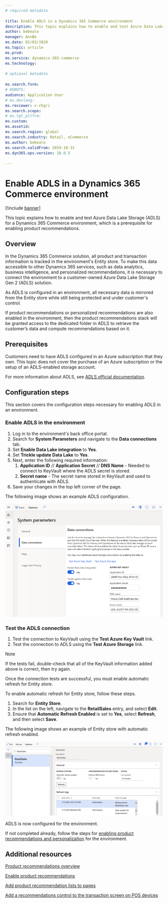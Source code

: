 ```yaml
---
# required metadata

title: Enable ADLS in a Dynamics 365 Commerce environment
description: This topic explains how to enable and test Azure Data Lake Storage (ADLS) for a Dynamics 365 Commerce environment, which is a prerequisite for enabling product recommendations.
author: bebeale
manager: AnnBe
ms.date: 02/03/2020
ms.topic: article
ms.prod: 
ms.service: dynamics-365-commerce
ms.technology: 

# optional metadata

ms.search.form: 
# ROBOTS: 
audience: Application User
# ms.devlang: 
ms.reviewer: v-chgri
ms.search.scope: 
# ms.tgt_pltfrm: 
ms.custom: 
ms.assetid: 
ms.search.region: global
ms.search.industry: Retail, eCommerce
ms.author: bebeale
ms.search.validFrom: 2019-10-31
ms.dyn365.ops.version: 10.0.5

---
```


# Enable ADLS in a Dynamics 365 Commerce environment

[!include [banner](includes/banner.md)]

This topic explains how to enable and test Azure Data Lake Storage (ADLS) for a Dynamics 365 Commerce environment, which is a prerequisite for enabling product recommendations.

## Overview

In the Dynamics 365 Commerce solution, all product and transaction information is tracked in the environment's Entity store. To make this data accessible to other Dynamics 365 services, such as data analytics, business intelligence, and personalized recommendations, it is necessary to connect the environment to a customer-owned Azure Data Lake Storage Gen 2 (ADLS) solution.

As ADLS is configured in an environment, all necessary data is mirrored from the Entity store while still being protected and under customer's control.

If product recommendations or personalized recommendations are also enabled in the environment, then the product recommendations stack will be granted access to the dedicated folder in ADLS to retrieve the customer’s data and compute recommendations based on it.

## Prerequisites

Customers need to have ADLS configured in an Azure subscription that they own. This topic does not cover the purchase of an Azure subscription or the setup of an ADLS-enabled storage account.

For more information about ADLS, see [ADLS official documentation](https://azure.microsoft.com/pricing/details/storage/data-lake).
  
## Configuration steps

This section covers the configuration steps necessary for enabling ADLS in an environment.

### Enable ADLS in the environment

1. Log in to the environment's back office portal.
1. Search for **System Parameters** and navigate to the **Data connections** tab. 
1. Set **Enable Data Lake integration** to **Yes**.
1. Set **Trickle update Data Lake** to **Yes**.
1. Next, enter the following required information:
    1. **Application ID** // **Application Secret** // **DNS Name** - Needed to connect to KeyVault where the ADLS secret is stored.
    1. **Secret name** - The secret name stored in KeyVault and used to authenticate with ADLS.
1. Save your changes in the top left corner of the page.

The following image shows an example ADLS configuration.

![Example of ADLS configuration](./media/exampleADLSConfig1.png)

### Test the ADLS connection

1. Test the connection to KeyVault using the **Test Azure Key Vault** link.
1. Test the connection to ADLS using the **Test Azure Storage** link.

> [!NOTE]
> If the tests fail, double-check that all of the KeyVault information added above is correct, then try again.

Once the connection tests are successful, you must enable automatic refresh for Entity store.

To enable automatic refresh for Entity store, follow these steps.

1. Search for **Entity Store**.
1. In the list on the left, navigate to the **RetailSales** entry, and select **Edit**.
1. Ensure that **Automatic Refresh Enabled** is set to **Yes**, select **Refresh**, and then select **Save**.

The following image shows an example of Entity store with automatic refresh enabled.

![Example of Entity store with automatic refresh enabled](./media/exampleADLSConfig2.png)

ADLS is now configured for the environment. 

If not completed already, follow the steps for [enabling product recommendations and personalization](enable-product-recommendations.md) for the environment.

## Additional resources

[Product recommendations overview](product-recommendations.md)

[Enable product recommendations](enable-product-recommendations.md)

[Add product recommendation lists to pages](add-reco-list-to-page.md)

[Add a recommendations control to the transaction screen on POS devices](../retail/add-recommendations-control-pos-screen.md?toc=/dynamics365/commerce/toc.json)


